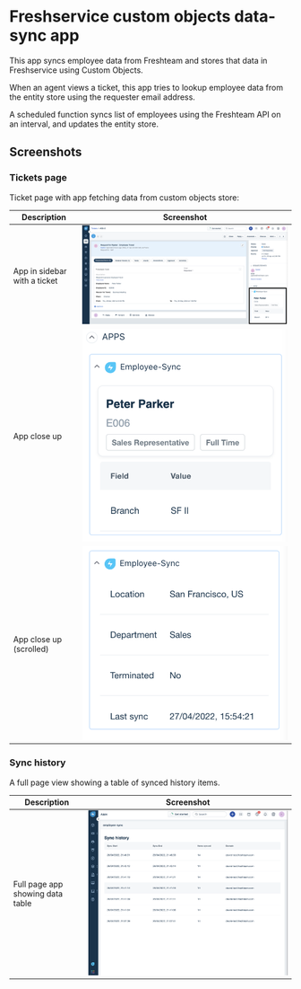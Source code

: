 # Freshservice custom objects data-sync app

This app syncs employee data from Freshteam and stores that data in Freshservice using Custom Objects.

When an agent views a ticket, this app tries to lookup employee data from the entity store using the requester email address.

A scheduled function syncs list of employees using the Freshteam API on an interval, and updates the entity store.

## Screenshots

### Tickets page

Ticket page with app fetching data from custom objects store:

| Description                  | Screenshot                                                          |
| ---------------------------- | ------------------------------------------------------------------- |
| App in sidebar with a ticket | ![Ticket page screenshot](screenshots/screenshot-1.png)             |
| App close up                 | ![App close-up screenshot](screenshots/screenshot-2.png)            |
| App close up (scrolled)      | ![App close-up screenshot (scrolled)](screenshots/screenshot-3.png) |

### Sync history

A full page view showing a table of synced history items.

| Description                      | Screenshot                                               |
| -------------------------------- | -------------------------------------------------------- |
| Full page app showing data table | ![Sync history data table](screenshots/screenshot-4.png) |
